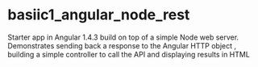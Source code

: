 # basiic1_angular_node_rest
Starter app in Angular 1.4.3 build on top of a simple Node web server. Demonstrates sending back a response to the Angular HTTP object , building a simple controller to call the API and displaying results in HTML
